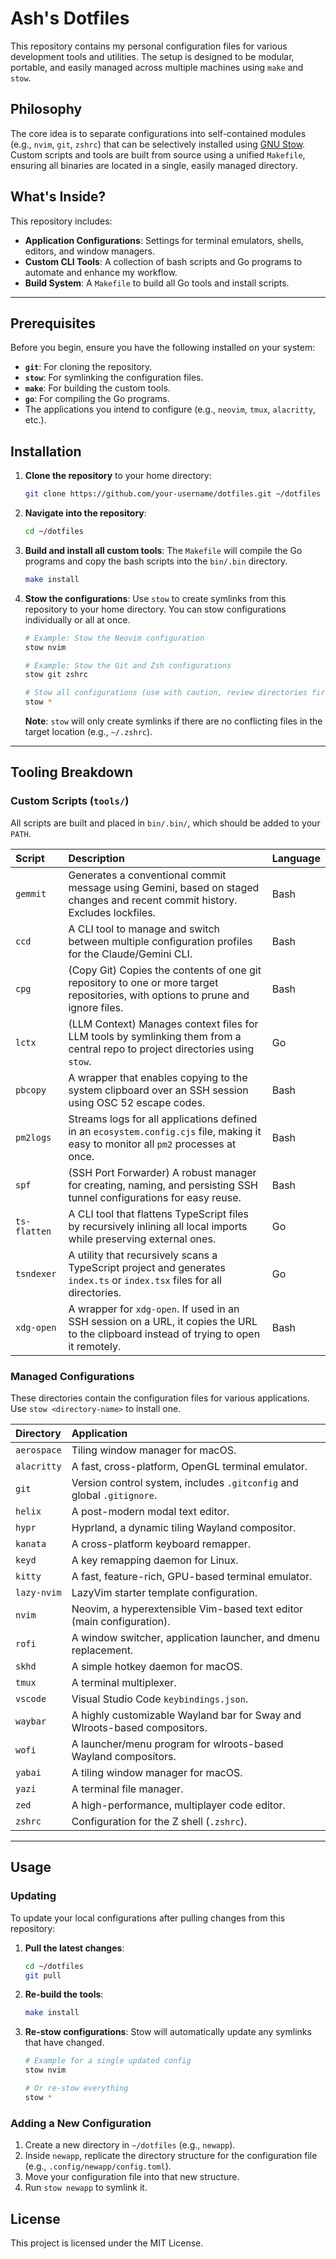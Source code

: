 # Ash's Dotfiles

This repository contains my personal configuration files for various development tools and utilities. The setup is designed to be modular, portable, and easily managed across multiple machines using `make` and `stow`.

## Philosophy

The core idea is to separate configurations into self-contained modules (e.g., `nvim`, `git`, `zshrc`) that can be selectively installed using [GNU Stow](https://www.gnu.org/software/stow/). Custom scripts and tools are built from source using a unified `Makefile`, ensuring all binaries are located in a single, easily managed directory.

## What's Inside?

This repository includes:

-   **Application Configurations**: Settings for terminal emulators, shells, editors, and window managers.
-   **Custom CLI Tools**: A collection of bash scripts and Go programs to automate and enhance my workflow.
-   **Build System**: A `Makefile` to build all Go tools and install scripts.

---

## Prerequisites

Before you begin, ensure you have the following installed on your system:

-   **`git`**: For cloning the repository.
-   **`stow`**: For symlinking the configuration files.
-   **`make`**: For building the custom tools.
-   **`go`**: For compiling the Go programs.
-   The applications you intend to configure (e.g., `neovim`, `tmux`, `alacritty`, etc.).

## Installation

1.  **Clone the repository** to your home directory:
    ```bash
    git clone https://github.com/your-username/dotfiles.git ~/dotfiles
    ```

2.  **Navigate into the repository**:
    ```bash
    cd ~/dotfiles
    ```

3.  **Build and install all custom tools**:
    The `Makefile` will compile the Go programs and copy the bash scripts into the `bin/.bin` directory.
    ```bash
    make install
    ```

4.  **Stow the configurations**:
    Use `stow` to create symlinks from this repository to your home directory. You can stow configurations individually or all at once.

    ```bash
    # Example: Stow the Neovim configuration
    stow nvim

    # Example: Stow the Git and Zsh configurations
    stow git zshrc

    # Stow all configurations (use with caution, review directories first)
    stow *
    ```
    **Note**: `stow` will only create symlinks if there are no conflicting files in the target location (e.g., `~/.zshrc`).

---

## Tooling Breakdown

### Custom Scripts (`tools/`)

All scripts are built and placed in `bin/.bin/`, which should be added to your `PATH`.

| Script       | Description                                                                                                                            | Language |
| :----------- | :------------------------------------------------------------------------------------------------------------------------------------- | :------- |
| `gemmit`     | Generates a conventional commit message using Gemini, based on staged changes and recent commit history. Excludes lockfiles.             | Bash     |
| `ccd`        | A CLI tool to manage and switch between multiple configuration profiles for the Claude/Gemini CLI.                                       | Bash     |
| `cpg`        | (Copy Git) Copies the contents of one git repository to one or more target repositories, with options to prune and ignore files.         | Bash     |
| `lctx`       | (LLM Context) Manages context files for LLM tools by symlinking them from a central repo to project directories using `stow`.            | Go       |
| `pbcopy`     | A wrapper that enables copying to the system clipboard over an SSH session using OSC 52 escape codes.                                  | Bash     |
| `pm2logs`    | Streams logs for all applications defined in an `ecosystem.config.cjs` file, making it easy to monitor all `pm2` processes at once.      | Bash     |
| `spf`        | (SSH Port Forwarder) A robust manager for creating, naming, and persisting SSH tunnel configurations for easy reuse.                      | Bash     |
| `ts-flatten` | A CLI tool that flattens TypeScript files by recursively inlining all local imports while preserving external ones.                      | Go       |
| `tsndexer`   | A utility that recursively scans a TypeScript project and generates `index.ts` or `index.tsx` files for all directories.                 | Go       |
| `xdg-open`   | A wrapper for `xdg-open`. If used in an SSH session on a URL, it copies the URL to the clipboard instead of trying to open it remotely. | Bash     |

### Managed Configurations

These directories contain the configuration files for various applications. Use `stow <directory-name>` to install one.

| Directory      | Application                                                              |
| :------------- | :----------------------------------------------------------------------- |
| `aerospace`    | Tiling window manager for macOS.                                         |
| `alacritty`    | A fast, cross-platform, OpenGL terminal emulator.                        |
| `git`          | Version control system, includes `.gitconfig` and global `.gitignore`.   |
| `helix`        | A post-modern modal text editor.                                         |
| `hypr`         | Hyprland, a dynamic tiling Wayland compositor.                           |
| `kanata`       | A cross-platform keyboard remapper.                                      |
| `keyd`         | A key remapping daemon for Linux.                                        |
| `kitty`        | A fast, feature-rich, GPU-based terminal emulator.                       |
| `lazy-nvim`    | LazyVim starter template configuration.                                  |
| `nvim`         | Neovim, a hyperextensible Vim-based text editor (main configuration).    |
| `rofi`         | A window switcher, application launcher, and dmenu replacement.          |
| `skhd`         | A simple hotkey daemon for macOS.                                        |
| `tmux`         | A terminal multiplexer.                                                  |
| `vscode`       | Visual Studio Code `keybindings.json`.                                   |
| `waybar`       | A highly customizable Wayland bar for Sway and Wlroots-based compositors.|
| `wofi`         | A launcher/menu program for wlroots-based Wayland compositors.           |
| `yabai`        | A tiling window manager for macOS.                                       |
| `yazi`         | A terminal file manager.                                                 |
| `zed`          | A high-performance, multiplayer code editor.                             |
| `zshrc`        | Configuration for the Z shell (`.zshrc`).                                |

---

## Usage

### Updating

To update your local configurations after pulling changes from this repository:

1.  **Pull the latest changes**:
    ```bash
    cd ~/dotfiles
    git pull
    ```

2.  **Re-build the tools**:
    ```bash
    make install
    ```

3.  **Re-stow configurations**:
    Stow will automatically update any symlinks that have changed.
    ```bash
    # Example for a single updated config
    stow nvim

    # Or re-stow everything
    stow *
    ```

### Adding a New Configuration

1.  Create a new directory in `~/dotfiles` (e.g., `newapp`).
2.  Inside `newapp`, replicate the directory structure for the configuration file (e.g., `.config/newapp/config.toml`).
3.  Move your configuration file into that new structure.
4.  Run `stow newapp` to symlink it.

## License

This project is licensed under the MIT License.
